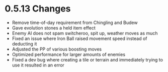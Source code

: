 # 0.5.13 Changes #

* Remove time-of-day requirement from Chingling and Budew
* Gave evolution stones a held item effect
* Enemy AI does not spam switcheroo, spit up, weather moves as much
* Fixed an issue where Iron Ball raised movement speed instead of deducting it
* Adjusted the PP of various boosting moves
* Optimized performance for larger amounts of enemies
* Fixed a dev bug where creating a tile or terrain and immediately trying to use it resulted in an error